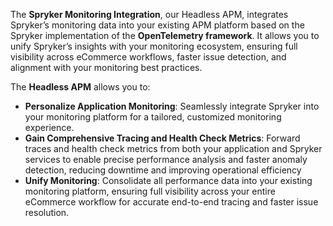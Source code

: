 The **Spryker Monitoring Integration**, our Headless APM, integrates Spryker’s monitoring data into your existing APM platform based on the Spryker implementation of the **OpenTelemetry framework**.
It allows you to unify Spryker’s insights with your monitoring ecosystem, ensuring full visibility across eCommerce workflows, faster issue detection, and alignment with your monitoring best practices.

The **Headless APM** allows you to:
- **Personalize Application Monitoring**: Seamlessly integrate Spryker into your monitoring platform for a tailored, customized monitoring experience.
- **Gain Comprehensive Tracing and Health Check Metrics**: Forward traces and health check metrics from both your application and Spryker services to enable precise performance analysis and faster anomaly detection, reducing downtime and improving operational efficiency
- **Unify Monitoring**: Consolidate all performance data into your existing monitoring platform, ensuring full visibility across your entire eCommerce workflow for accurate end-to-end tracing and faster issue resolution.

